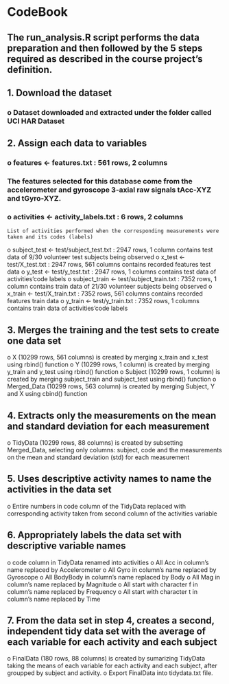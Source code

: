 # CodeBook
## The run_analysis.R script performs the data preparation and then followed by the 5 steps required as described in the course project’s definition.
## 1.	Download the dataset 
  ### o	Dataset downloaded and extracted under the folder called UCI HAR Dataset
## 2.	Assign each data to variables
  ### o	features <- features.txt : 561 rows, 2 columns 
  ### The features selected for this database come from the accelerometer and gyroscope 3-axial raw signals tAcc-XYZ and tGyro-XYZ.
  ### o	activities <- activity_labels.txt : 6 rows, 2 columns 
    List of activities performed when the corresponding measurements were taken and its codes (labels)
  o	subject_test <- test/subject_test.txt : 2947 rows, 1 column 
    contains test data of 9/30 volunteer test subjects being observed
  o	x_test <- test/X_test.txt : 2947 rows, 561 columns contains recorded features test data
  o	y_test <- test/y_test.txt : 2947 rows, 1 columns 
    contains test data of activities’code labels
  o	subject_train <- test/subject_train.txt : 7352 rows, 1 column 
    contains train data of 21/30 volunteer subjects being observed
  o	x_train <- test/X_train.txt : 7352 rows, 561 columns 
    contains recorded features train data
  o	y_train <- test/y_train.txt : 7352 rows, 1 columns 
    contains train data of activities’code labels
## 3.	Merges the training and the test sets to create one data set
  o	X (10299 rows, 561 columns) is created by merging x_train and x_test using rbind() function
  o	Y (10299 rows, 1 column) is created by merging y_train and y_test using rbind() function
  o	Subject (10299 rows, 1 column) is created by merging subject_train and subject_test using rbind() function
  o	Merged_Data (10299 rows, 563 column) is created by merging Subject, Y and X using cbind() function
## 4.	Extracts only the measurements on the mean and standard deviation for each measurement
  o	TidyData (10299 rows, 88 columns) is created by subsetting Merged_Data, selecting only columns: subject, code and the measurements        on the mean and standard deviation (std) for each measurement
## 5.	Uses descriptive activity names to name the activities in the data set
  o	Entire numbers in code column of the TidyData replaced with corresponding activity taken from second column of the activities           variable
## 6.	Appropriately labels the data set with descriptive variable names
  o	code column in TidyData renamed into activities
  o	All Acc in column’s name replaced by Accelerometer
  o	All Gyro in column’s name replaced by Gyroscope
  o	All BodyBody in column’s name replaced by Body
  o	All Mag in column’s name replaced by Magnitude
  o	All start with character f in column’s name replaced by Frequency
  o	All start with character t in column’s name replaced by Time
## 7.	From the data set in step 4, creates a second, independent tidy data set with the average of each variable for each activity and          each subject
  o	FinalData (180 rows, 88 columns) is created by sumarizing TidyData taking the means of each variable for each activity and each         subject, after groupped by subject and activity.
  o	Export FinalData into tidydata.txt file.
